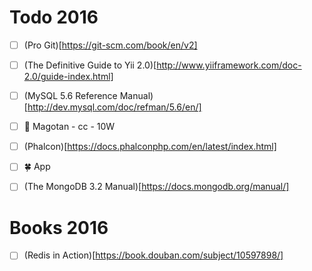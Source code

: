 # Todo 2016

- [ ] (Pro Git)[https://git-scm.com/book/en/v2]
- [ ] (The Definitive Guide to Yii 2.0)[http://www.yiiframework.com/doc-2.0/guide-index.html]
- [ ] (MySQL 5.6 Reference Manual)[http://dev.mysql.com/doc/refman/5.6/en/]
- [ ] :car: Magotan - cc - 10W
- [ ] (Phalcon)[https://docs.phalconphp.com/en/latest/index.html]
- [ ] :four_leaf_clover: App
- [ ] (The MongoDB 3.2 Manual)[https://docs.mongodb.org/manual/]


# Books 2016

- [ ] (Redis in Action)[https://book.douban.com/subject/10597898/]